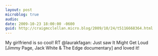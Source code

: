 ```yaml
---
layout: post
microblog: true
audio: 
date: 2009-10-23 18:00:00 -0600
guid: http://craigmcclellan.micro.blog/2009/10/24/t5116668364.html
---
```

My girlfriend is so cool! RT @laurakfagan: Just saw It Might Get Loud [Jimmy Page, Jack White &amp; The Edge documentary] and loved it!
